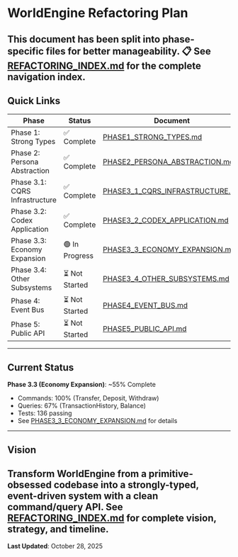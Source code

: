 # WorldEngine Refactoring Plan
**This document has been split into phase-specific files for better manageability.**
📋 **See [REFACTORING_INDEX.md](REFACTORING_INDEX.md) for the complete navigation index.**
---
## Quick Links
| Phase | Status | Document |
|-------|--------|----------|
| Phase 1: Strong Types | ✅ Complete | [PHASE1_STRONG_TYPES.md](PHASE1_STRONG_TYPES.md) |
| Phase 2: Persona Abstraction | ✅ Complete | [PHASE2_PERSONA_ABSTRACTION.md](PHASE2_PERSONA_ABSTRACTION.md) |
| Phase 3.1: CQRS Infrastructure | ✅ Complete | [PHASE3_1_CQRS_INFRASTRUCTURE.md](PHASE3_1_CQRS_INFRASTRUCTURE.md) |
| Phase 3.2: Codex Application | ✅ Complete | [PHASE3_2_CODEX_APPLICATION.md](PHASE3_2_CODEX_APPLICATION.md) |
| Phase 3.3: Economy Expansion | 🟢 In Progress | [PHASE3_3_ECONOMY_EXPANSION.md](PHASE3_3_ECONOMY_EXPANSION.md) |
| Phase 3.4: Other Subsystems | ⏳ Not Started | [PHASE3_4_OTHER_SUBSYSTEMS.md](PHASE3_4_OTHER_SUBSYSTEMS.md) |
| Phase 4: Event Bus | ⏳ Not Started | [PHASE4_EVENT_BUS.md](PHASE4_EVENT_BUS.md) |
| Phase 5: Public API | ⏳ Not Started | [PHASE5_PUBLIC_API.md](PHASE5_PUBLIC_API.md) |
---
## Current Status
**Phase 3.3 (Economy Expansion)**: ~55% Complete
- Commands: 100% (Transfer, Deposit, Withdraw)
- Queries: 67% (TransactionHistory, Balance)
- Tests: 136 passing
- See [PHASE3_3_ECONOMY_EXPANSION.md](PHASE3_3_ECONOMY_EXPANSION.md) for details
---
## Vision
Transform WorldEngine from a primitive-obsessed codebase into a strongly-typed, event-driven system with a clean command/query API.
See [REFACTORING_INDEX.md](REFACTORING_INDEX.md) for complete vision, strategy, and timeline.
---
**Last Updated**: October 28, 2025
